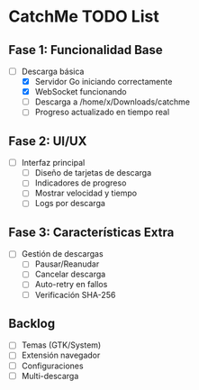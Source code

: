 # CatchMe TODO List

## Fase 1: Funcionalidad Base
- [ ] Descarga básica
  - [x] Servidor Go iniciando correctamente
  - [x] WebSocket funcionando
  - [ ] Descarga a /home/x/Downloads/catchme
  - [ ] Progreso actualizado en tiempo real

## Fase 2: UI/UX
- [ ] Interfaz principal
  - [ ] Diseño de tarjetas de descarga
  - [ ] Indicadores de progreso
  - [ ] Mostrar velocidad y tiempo
  - [ ] Logs por descarga

## Fase 3: Características Extra
- [ ] Gestión de descargas
  - [ ] Pausar/Reanudar
  - [ ] Cancelar descarga
  - [ ] Auto-retry en fallos
  - [ ] Verificación SHA-256

## Backlog
- [ ] Temas (GTK/System)
- [ ] Extensión navegador
- [ ] Configuraciones
- [ ] Multi-descarga
